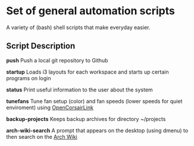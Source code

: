 # Set of general automation scripts
A variety of (bash) shell  scripts that make everyday easier.

## Script Description
**push**
Push a local git repository to Github

**startup**
Loads i3 layouts for each workspace and starts up certain programs on login

**status**
Print useful information to the user about the system

**tunefans**
Tune fan setup (color) and fan speeds (lower speeds for quiet enviroment) using [OpenCorsairLink](https://github.com/audiohacked/OpenCorsairLink)

**backup-projects**
Keeps backup archives for directory ~/projects

**arch-wiki-search**
A prompt that appears on the desktop (using dmenu) to then search on the [Arch Wiki](https://wiki.archlinux.org/)
